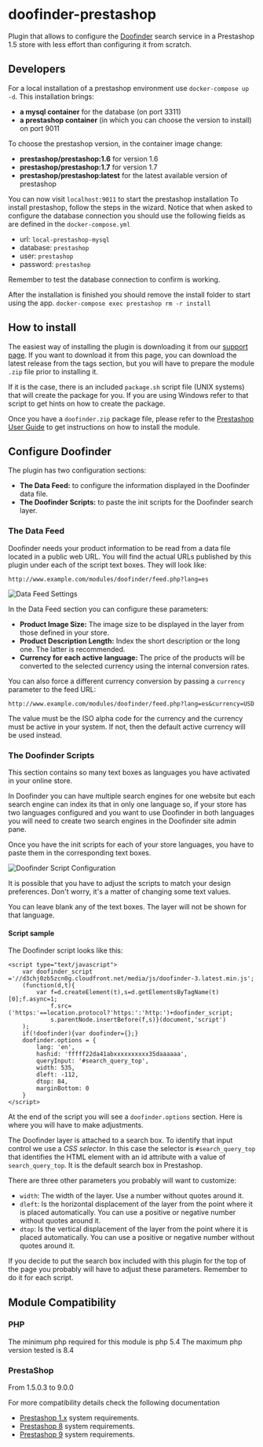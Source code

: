 # doofinder-prestashop

Plugin that allows to configure the [Doofinder](http://www.doofinder.com) search service in a Prestashop 1.5 store with less effort than configuring it from scratch.

## Developers

For a local installation of a prestashop environment use `docker-compose up -d`. 
This installation brings: 

- **a mysql container** for the database (on port 3311)
- **a prestashop container** (in which you can choose the version to install) on port 9011

To choose the prestashop version, in the container image change:

- **prestashop/prestashop:1.6** for version 1.6
- **prestashop/prestashop:1.7** for version 1.7
- **prestashop/prestashop:latest** for the latest available version of prestashop

You can now visit `localhost:9011` to start the prestashop installation
To install prestashop, follow the steps in the wizard.
Notice that when asked to configure the database connection you should use the following fields as are defined in the `docker-compose.yml`
- url: `local-prestashop-mysql`
- database: `prestashop`
- user: `prestashop`
- password: `prestashop`

Remember to test the database connection to confirm is working.

After the installation is finished you should remove the install folder to start using the app.
`docker-compose exec prestashop rm -r install`

## How to install

The easiest way of installing the plugin is downloading it from our [support page](http://www.doofinder.com/support). If you want to download it from this page, you can download the latest release from the tags section, but you will have to prepare the module `.zip` file prior to installing it.

If it is the case, there is an included `package.sh` script file (UNIX systems) that will create the package for you. If you are using Windows refer to that script to get hints on how to create the package.

Once you have a `doofinder.zip` package file, please refer to the [Prestashop User Guide](http://doc.prestashop.com/display/PS15/Managing+Modules+and+Themes#ManagingModulesandThemes-Installingmodules) to get instructions on how to install the module.

## Configure Doofinder

The plugin has two configuration sections:

- **The Data Feed:** to configure the information displayed in the Doofinder data file.
- **The Doofinder Scripts:** to paste the init scripts for the Doofinder search layer.

### The Data Feed

Doofinder needs your product information to be read from a data file located in a public web URL. You will find the actual URLs published by this plugin under each of the script text boxes. They will look like:

    http://www.example.com/modules/doofinder/feed.php?lang=es

![Data Feed Settings](http://f.cl.ly/items/0G2I2T1J3G3r2I3X0T0o/the-data-feed.png)

In the Data Feed section you can configure these parameters:

- **Product Image Size:** The image size to be displayed in the layer from those defined in your store.
- **Product Description Length:** Index the short description or the long one. The latter is recommended.
- **Currency for each active language:** The price of the products will be converted to the selected currency using the internal conversion rates.

You can also force a different currency conversion by passing a `currency` parameter to the feed URL:

	http://www.example.com/modules/doofinder/feed.php?lang=es&currency=USD

The value must be the ISO alpha code for the currency and the currency must be active in your system. If not, then the default active currency will be used instead.

### The Doofinder Scripts

This section contains so many text boxes as languages you have activated in your online store.

In Doofinder you can have multiple search engines for one website but each search engine can index its that in only one language so, if your store has two languages configured and you want to use Doofinder in both languages you will need to create two search engines in the Doofinder site admin pane.

Once you have the init scripts for each of your store languages, you have to paste them in the corresponding text boxes.

![Doofinder Script Configuration](http://f.cl.ly/items/2D0N1w2V1e2q2l2j2b0I/the-script.png)

It is possible that you have to adjust the scripts to match your design preferences. Don't worry, it's a matter of changing some text values.

You can leave blank any of the text boxes. The layer will not be shown for that language.

#### Script sample

The Doofinder script looks like this:

    <script type="text/javascript">
        var doofinder_script ='//d3chj0zb5zcn0g.cloudfront.net/media/js/doofinder-3.latest.min.js';
        (function(d,t){
            var f=d.createElement(t),s=d.getElementsByTagName(t)[0];f.async=1;
                f.src=('https:'==location.protocol?'https:':'http:')+doofinder_script;
                s.parentNode.insertBefore(f,s)}(document,'script')
        );
        if(!doofinder){var doofinder={};}
        doofinder.options = {
            lang: 'en',
            hashid: 'fffff22da41abxxxxxxxxxx35daaaaaa',
            queryInput: '#search_query_top',
            width: 535,
            dleft: -112,
            dtop: 84,
            marginBottom: 0
        }
    </script>

At the end of the script you will see a `doofinder.options` section. Here is where you will have to make adjustments.

The Doofinder layer is attached to a search box. To identify that input control we use a *CSS selector*. In this case the selector is `#search_query_top` that identifies the HTML element with an id attribute with a value of `search_query_top`. It is the default search box in Prestashop.

There are three other parameters you probably will want to customize:

- `width`: The width of the layer. Use a number without quotes around it.
- `dleft`: Is the horizontal displacement of the layer from the point where it is placed automatically. You can use a positive or negative number without quotes around it.
- `dtop`: Is the vertical displacement of the layer from the point where it is placed automatically. You can use a positive or negative number without quotes around it.

If you decide to put the search box included with this plugin for the top of the page you probably will have to adjust these parameters. Remember to do it for each script.

## Module Compatibility

### PHP

The minimum php required for this module is php 5.4
The maximum php version tested is 8.4

### PrestaShop

From 1.5.0.3 to 9.0.0

For more compatibility details check the following documentation

- [Prestashop 1.x](https://devdocs.prestashop-project.org/1.7/basics/installation/system-requirements/) system requirements.
- [Prestashop 8](https://devdocs.prestashop-project.org/8/basics/installation/system-requirements/) system requirements.
- [Prestashop 9](https://devdocs.prestashop-project.org/9/basics/installation/system-requirements/) system requirements.